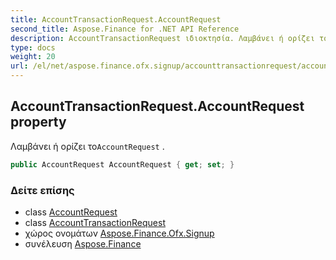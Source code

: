 ```yaml
---
title: AccountTransactionRequest.AccountRequest
second_title: Aspose.Finance for .NET API Reference
description: AccountTransactionRequest ιδιοκτησία. Λαμβάνει ή ορίζει τοAccountRequest .
type: docs
weight: 20
url: /el/net/aspose.finance.ofx.signup/accounttransactionrequest/accountrequest/
---
```

## AccountTransactionRequest.AccountRequest property

Λαμβάνει ή ορίζει το`AccountRequest` .

```csharp
public AccountRequest AccountRequest { get; set; }
```

### Δείτε επίσης

* class [AccountRequest](../../accountrequest/)
* class [AccountTransactionRequest](../)
* χώρος ονομάτων [Aspose.Finance.Ofx.Signup](../../accounttransactionrequest/)
* συνέλευση [Aspose.Finance](../../../)


